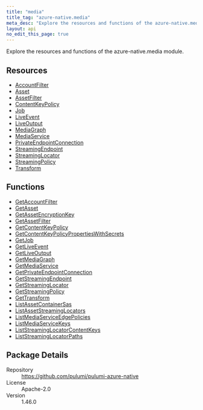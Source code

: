 ```yaml
---
title: "media"
title_tag: "azure-native.media"
meta_desc: "Explore the resources and functions of the azure-native.media module."
layout: api
no_edit_this_page: true
---
```


<!-- WARNING: this file was generated by Pulumi Docs Generator. -->
<!-- Do not edit by hand unless you're certain you know what you are doing! -->

Explore the resources and functions of the azure-native.media module.

<h2 id="resources">Resources</h2>
<ul class="api">
    <li><a href="accountfilter" title="AccountFilter"><span class="api-symbol api-symbol--resource"></span>AccountFilter</a></li>
    <li><a href="asset" title="Asset"><span class="api-symbol api-symbol--resource"></span>Asset</a></li>
    <li><a href="assetfilter" title="AssetFilter"><span class="api-symbol api-symbol--resource"></span>AssetFilter</a></li>
    <li><a href="contentkeypolicy" title="ContentKeyPolicy"><span class="api-symbol api-symbol--resource"></span>ContentKeyPolicy</a></li>
    <li><a href="job" title="Job"><span class="api-symbol api-symbol--resource"></span>Job</a></li>
    <li><a href="liveevent" title="LiveEvent"><span class="api-symbol api-symbol--resource"></span>LiveEvent</a></li>
    <li><a href="liveoutput" title="LiveOutput"><span class="api-symbol api-symbol--resource"></span>LiveOutput</a></li>
    <li><a href="mediagraph" title="MediaGraph"><span class="api-symbol api-symbol--resource"></span>MediaGraph</a></li>
    <li><a href="mediaservice" title="MediaService"><span class="api-symbol api-symbol--resource"></span>MediaService</a></li>
    <li><a href="privateendpointconnection" title="PrivateEndpointConnection"><span class="api-symbol api-symbol--resource"></span>PrivateEndpointConnection</a></li>
    <li><a href="streamingendpoint" title="StreamingEndpoint"><span class="api-symbol api-symbol--resource"></span>StreamingEndpoint</a></li>
    <li><a href="streaminglocator" title="StreamingLocator"><span class="api-symbol api-symbol--resource"></span>StreamingLocator</a></li>
    <li><a href="streamingpolicy" title="StreamingPolicy"><span class="api-symbol api-symbol--resource"></span>StreamingPolicy</a></li>
    <li><a href="transform" title="Transform"><span class="api-symbol api-symbol--resource"></span>Transform</a></li>
</ul>

<h2 id="functions">Functions</h2>
<ul class="api">
    <li><a href="getaccountfilter" title="GetAccountFilter"><span class="api-symbol api-symbol--function"></span>GetAccountFilter</a></li>
    <li><a href="getasset" title="GetAsset"><span class="api-symbol api-symbol--function"></span>GetAsset</a></li>
    <li><a href="getassetencryptionkey" title="GetAssetEncryptionKey"><span class="api-symbol api-symbol--function"></span>GetAssetEncryptionKey</a></li>
    <li><a href="getassetfilter" title="GetAssetFilter"><span class="api-symbol api-symbol--function"></span>GetAssetFilter</a></li>
    <li><a href="getcontentkeypolicy" title="GetContentKeyPolicy"><span class="api-symbol api-symbol--function"></span>GetContentKeyPolicy</a></li>
    <li><a href="getcontentkeypolicypropertieswithsecrets" title="GetContentKeyPolicyPropertiesWithSecrets"><span class="api-symbol api-symbol--function"></span>GetContentKeyPolicyPropertiesWithSecrets</a></li>
    <li><a href="getjob" title="GetJob"><span class="api-symbol api-symbol--function"></span>GetJob</a></li>
    <li><a href="getliveevent" title="GetLiveEvent"><span class="api-symbol api-symbol--function"></span>GetLiveEvent</a></li>
    <li><a href="getliveoutput" title="GetLiveOutput"><span class="api-symbol api-symbol--function"></span>GetLiveOutput</a></li>
    <li><a href="getmediagraph" title="GetMediaGraph"><span class="api-symbol api-symbol--function"></span>GetMediaGraph</a></li>
    <li><a href="getmediaservice" title="GetMediaService"><span class="api-symbol api-symbol--function"></span>GetMediaService</a></li>
    <li><a href="getprivateendpointconnection" title="GetPrivateEndpointConnection"><span class="api-symbol api-symbol--function"></span>GetPrivateEndpointConnection</a></li>
    <li><a href="getstreamingendpoint" title="GetStreamingEndpoint"><span class="api-symbol api-symbol--function"></span>GetStreamingEndpoint</a></li>
    <li><a href="getstreaminglocator" title="GetStreamingLocator"><span class="api-symbol api-symbol--function"></span>GetStreamingLocator</a></li>
    <li><a href="getstreamingpolicy" title="GetStreamingPolicy"><span class="api-symbol api-symbol--function"></span>GetStreamingPolicy</a></li>
    <li><a href="gettransform" title="GetTransform"><span class="api-symbol api-symbol--function"></span>GetTransform</a></li>
    <li><a href="listassetcontainersas" title="ListAssetContainerSas"><span class="api-symbol api-symbol--function"></span>ListAssetContainerSas</a></li>
    <li><a href="listassetstreaminglocators" title="ListAssetStreamingLocators"><span class="api-symbol api-symbol--function"></span>ListAssetStreamingLocators</a></li>
    <li><a href="listmediaserviceedgepolicies" title="ListMediaServiceEdgePolicies"><span class="api-symbol api-symbol--function"></span>ListMediaServiceEdgePolicies</a></li>
    <li><a href="listmediaservicekeys" title="ListMediaServiceKeys"><span class="api-symbol api-symbol--function"></span>ListMediaServiceKeys</a></li>
    <li><a href="liststreaminglocatorcontentkeys" title="ListStreamingLocatorContentKeys"><span class="api-symbol api-symbol--function"></span>ListStreamingLocatorContentKeys</a></li>
    <li><a href="liststreaminglocatorpaths" title="ListStreamingLocatorPaths"><span class="api-symbol api-symbol--function"></span>ListStreamingLocatorPaths</a></li>
</ul>

<h2 id="package-details">Package Details</h2>
<dl class="package-details">
	<dt>Repository</dt>
	<dd><a href="https://github.com/pulumi/pulumi-azure-native">https://github.com/pulumi/pulumi-azure-native</a></dd>
	<dt>License</dt>
	<dd>Apache-2.0</dd>
	<dt>Version</dt>
	<dd>1.46.0</dd>
</dl>

